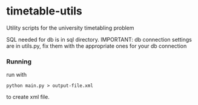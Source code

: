 # timetable-utils
Utility scripts for the university timetabling problem

SQL needed for db is in sql directory.
IMPORTANT: db connection settings are in utils.py, fix them with the appropriate ones for your db connection

### Running
run with 
```
python main.py > output-file.xml
```
to create xml file.
